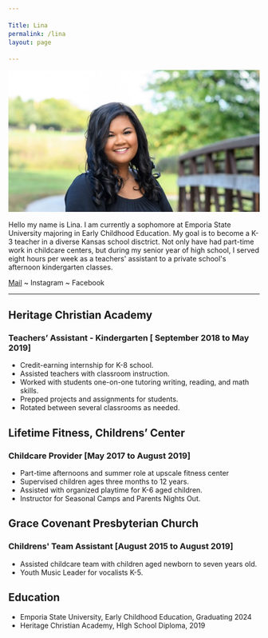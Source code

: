```yaml
---

Title: Lina
permalink: /lina
layout: page

---
```


![](assets/images/lina-photo.jpg)

Hello my name is Lina. I am currently a sophomore at Emporia State University majoring in Early Childhood Education. My goal is to become a K-3 teacher in a diverse Kansas school disctrict. Not only have had part-time work in childcare centers, but during my senior year of high school, I served eight hours per week as a teachers' assistant to a private school's afternoon kindergarten classes. 

<a href="mailto:lina@mccamon.ong">Mail</a> ~ Instagram ~ Facebook

***

## Heritage Christian Academy
### Teachers’ Assistant - Kindergarten  [ September  2018 to May 2019]
- Credit-earning internship for K-8 school.
- Assisted teachers with classroom instruction.
- Worked with students one-on-one tutoring writing, reading, and math skills.
- Prepped projects and assignments for students.
- Rotated between several classrooms as needed.

## Lifetime Fitness, Childrens’ Center 
### Childcare Provider [May 2017 to August 2019]

- Part-time afternoons and summer role at upscale fitness center
- Supervised children ages three months to 12 years.
- Assisted with organized playtime for K-6 aged children.
- Instructor for Seasonal Camps and Parents Nights Out.

## Grace Covenant Presbyterian Church
### Childrens' Team Assistant [August 2015 to August 2019]

- Assisted childcare team with children aged newborn to seven years old.
- Youth Music Leader for vocalists K-5.

## Education

- Emporia State University, Early Childhood Education, Graduating 2024
- Heritage Christian Academy, HIgh School Diploma, 2019


